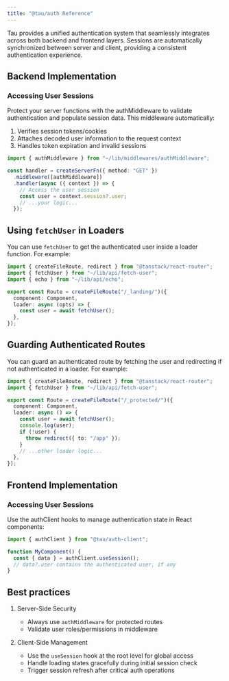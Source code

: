 ```yaml
---
title: "@tau/auth Reference"
---
```


Tau provides a unified authentication system that seamlessly integrates across both backend and frontend layers. Sessions are automatically synchronized between server and client, providing a consistent authentication experience.


## Backend Implementation

### Accessing User Sessions

Protect your server functions with the authMiddleware to validate authentication and
populate session data. This middleware automatically:

1. Verifies session tokens/cookies
2. Attaches decoded user information to the request context
3. Handles token expiration and invalid sessions


```ts
import { authMiddleware } from "~/lib/middlewares/authMiddleware";

const handler = createServerFn({ method: "GET" })
  .middleware([authMiddleware])
  .handler(async ({ context }) => {
    // Access the user session
    const user = context.session?.user;
    // ...your logic...
  });
```

## Using `fetchUser` in Loaders

You can use `fetchUser` to get the authenticated user inside a loader function. For example:

```ts
import { createFileRoute, redirect } from "@tanstack/react-router";
import { fetchUser } from "~/lib/api/fetch-user";
import { echo } from "~/lib/api/echo";

export const Route = createFileRoute("/_landing/")({
  component: Component,
  loader: async (opts) => {
    const user = await fetchUser();
  },
});
```

## Guarding Authenticated Routes

You can guard an authenticated route by fetching the user and redirecting if not authenticated in a loader. For example:

```ts
import { createFileRoute, redirect } from "@tanstack/react-router";
import { fetchUser } from "~/lib/api/fetch-user";

export const Route = createFileRoute("/_protected/")({
  component: Component,
  loader: async () => {
    const user = await fetchUser();
    console.log(user);
    if (!user) {
      throw redirect({ to: "/app" });
    }
    // ...other loader logic...
  },
});
```

## Frontend Implementation

### Accessing User Sessions

Use the authClient hooks to manage authentication state in React components:


```ts
import { authClient } from "@tau/auth-client";

function MyComponent() {
  const { data } = authClient.useSession();
  // data?.user contains the authenticated user, if any
}
```

## Best practices

1. Server-Side Security
    - Always use `authMiddleware` for protected routes
    - Validate user roles/permissions in middleware

2. Client-Side Management
    - Use the `useSession` hook at the root level for global access
    - Handle loading states gracefully during initial session check
    - Trigger session refresh after critical auth operations
